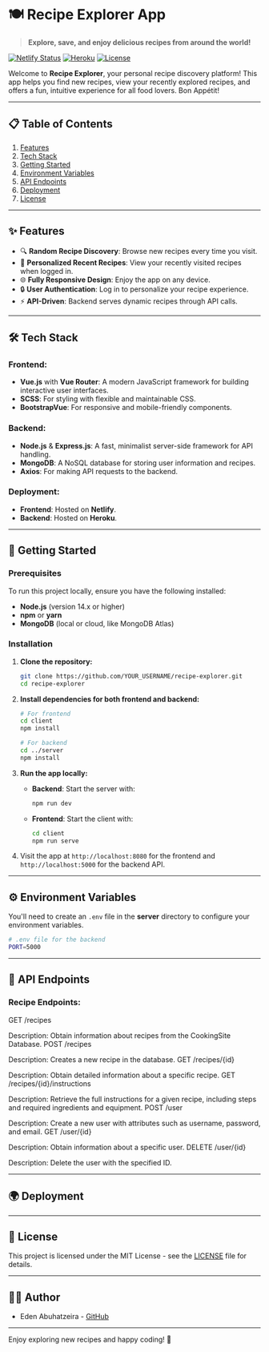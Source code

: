 
# 🍽️ Recipe Explorer App

> **Explore, save, and enjoy delicious recipes from around the world!**

[![Netlify Status](https://api.netlify.com/api/v1/badges/YOUR_BADGE_STATUS_ID/deploy-status)](https://app.netlify.com/sites/recipe-explorer/deploys)
[![Heroku](https://heroku-badge.herokuapp.com/?app=recipe-explorer)](https://recipe-explorer.herokuapp.com)
[![License](https://img.shields.io/badge/license-MIT-blue.svg)](LICENSE)

Welcome to **Recipe Explorer**, your personal recipe discovery platform! This app helps you find new recipes, view your recently explored recipes, and offers a fun, intuitive experience for all food lovers. Bon Appétit!

---

## 📋 Table of Contents

1. [Features](#features)
2. [Tech Stack](#tech-stack)
3. [Getting Started](#getting-started)
4. [Environment Variables](#environment-variables)
5. [API Endpoints](#api-endpoints)
6. [Deployment](#deployment)
7. [License](#license)

---

## ✨ Features

- 🔍 **Random Recipe Discovery**: Browse new recipes every time you visit.
- 👤 **Personalized Recent Recipes**: View your recently visited recipes when logged in.
- 🌐 **Fully Responsive Design**: Enjoy the app on any device.
- 🔒 **User Authentication**: Log in to personalize your recipe experience.
- ⚡ **API-Driven**: Backend serves dynamic recipes through API calls.

---

## 🛠️ Tech Stack

### **Frontend:**
- **Vue.js** with **Vue Router**: A modern JavaScript framework for building interactive user interfaces.
- **SCSS**: For styling with flexible and maintainable CSS.
- **BootstrapVue**: For responsive and mobile-friendly components.

### **Backend:**
- **Node.js** & **Express.js**: A fast, minimalist server-side framework for API handling.
- **MongoDB**: A NoSQL database for storing user information and recipes.
- **Axios**: For making API requests to the backend.

### **Deployment:**
- **Frontend**: Hosted on **Netlify**.
- **Backend**: Hosted on **Heroku**.

---

## 🚀 Getting Started

### Prerequisites

To run this project locally, ensure you have the following installed:
- **Node.js** (version 14.x or higher)
- **npm** or **yarn**
- **MongoDB** (local or cloud, like MongoDB Atlas)

### Installation

1. **Clone the repository:**
   ```bash
   git clone https://github.com/YOUR_USERNAME/recipe-explorer.git
   cd recipe-explorer
   ```

2. **Install dependencies for both frontend and backend:**
   ```bash
   # For frontend
   cd client
   npm install
   
   # For backend
   cd ../server
   npm install
   ```

3. **Run the app locally:**
   - **Backend**: Start the server with:
     ```bash
     npm run dev
     ```
   - **Frontend**: Start the client with:
     ```bash
     cd client
     npm run serve
     ```

4. Visit the app at `http://localhost:8080` for the frontend and `http://localhost:5000` for the backend API.

---

## ⚙️ Environment Variables

You'll need to create an `.env` file in the **server** directory to configure your environment variables.

```bash
# .env file for the backend
PORT=5000
```

---

## 📡 API Endpoints

### Recipe Endpoints:
GET /recipes

Description: Obtain information about recipes from the CookingSite Database.
POST /recipes

Description: Creates a new recipe in the database.
GET /recipes/{id}

Description: Obtain detailed information about a specific recipe.
GET /recipes/{id}/instructions

Description: Retrieve the full instructions for a given recipe, including steps and required ingredients and equipment.
POST /user

Description: Create a new user with attributes such as username, password, and email.
GET /user/{id}

Description: Obtain information about a specific user.
DELETE /user/{id}

Description: Delete the user with the specified ID.

---

## 🌍 Deployment


---

## 📜 License

This project is licensed under the MIT License - see the [LICENSE](LICENSE) file for details.

---

## 👩‍🍳 Author

- Eden Abuhatzeira - [GitHub](https://github.com/skadanka)
  
---

Enjoy exploring new recipes and happy coding! 🍜
